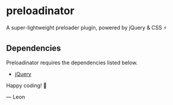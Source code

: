 # preloadinator
A super-lightweight preloader plugin, powered by jQuery &amp; CSS ⚡️


## Dependencies
Preloadinator requires the dependencies listed below.

- [jQuery](https://jquery.com/)


Happy coding! 🤖

&mdash; Leon